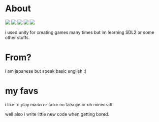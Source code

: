 # About

<p>
    <img src="https://img.shields.io/badge/-Unity-000000.svg?logo=unity&style=popout">
    <img src="https://img.shields.io/badge/Editor-VScode-darkblue.svg?logo=visualstudiocode&style=popout">
    <img src="https://img.shields.io/badge/Discord-rlhay-7289DA.svg?logo=discord&style=popout">
    <img src="https://img.shields.io/badge/-CSharp-brightgreen.svg?logo=csharp&style=popout">
    <img src="https://img.shields.io/badge/-C++-blue.svg?logo=cplusplus&style=popout">
</p>

i used unity for creating games many times but im learning SDL2 or some other stuffs.

# From?

i am japanese but speak basic english :)

# my favs

i like to play mario or taiko no tatsujin or uh minecraft.

well also i write little new code when getting bored.
